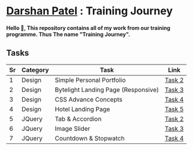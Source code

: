 # [Darshan Patel](https://www.linkedin.com/in/darshan-patel-2608/) : Training Journey

#### Hello :wave:,  This repository contains all of my work from our training programme. Thus The name "Training Journey".

## Tasks

Sr | Category | Task | Link
-- | -------- | ---- | ----
1  | Design   | Simple Personal Portfolio | [Task 2](Design-Task/Design_2_Simple_Personal_Portfolio/)
2 | Design | Bytelight Landing Page (Responsive) | [Task 3](Design-Task/Design_3_Bytelight_Landing_Page/)
3 | Design | CSS Advance Concepts | [Task 4](Design-Task/Design_4_CSS_Advance_Concepts/)
4 | Design | Hotel Landing Page | [Task 5](Design-Task/Design_5_Hotel_Landing_Page/)
5 | JQuery | Tab & Accordion | [Task 2](JQuery-Task/JQuery_Task_2_Tab_and_Accordion/)
6 | JQuery | Image Slider | [Task 3](JQuery-Task/JQuery_Task_3_Slider/)
7 | JQuery | Countdown & Stopwatch | [Task 4](JQuery-Task/JQuery_Task_4_Countdown_Stopwatch/)
